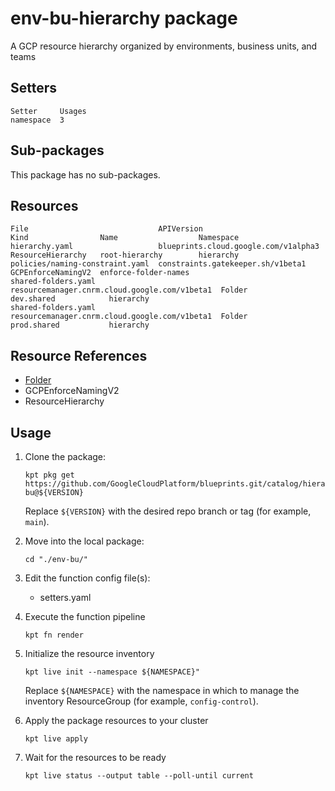 # env-bu-hierarchy package

A GCP resource hierarchy organized by environments, business units, and
teams

## Setters

```
Setter     Usages
namespace  3
```

## Sub-packages

This package has no sub-packages.

## Resources

```
File                             APIVersion                                     Kind                Name                  Namespace
hierarchy.yaml                   blueprints.cloud.google.com/v1alpha3           ResourceHierarchy   root-hierarchy        hierarchy
policies/naming-constraint.yaml  constraints.gatekeeper.sh/v1beta1              GCPEnforceNamingV2  enforce-folder-names
shared-folders.yaml              resourcemanager.cnrm.cloud.google.com/v1beta1  Folder              dev.shared            hierarchy
shared-folders.yaml              resourcemanager.cnrm.cloud.google.com/v1beta1  Folder              prod.shared           hierarchy
```

## Resource References

- [Folder](https://cloud.google.com/config-connector/docs/reference/resource-docs/resourcemanager/folder)
- GCPEnforceNamingV2
- ResourceHierarchy

## Usage

1.  Clone the package:
    ```
    kpt pkg get https://github.com/GoogleCloudPlatform/blueprints.git/catalog/hierarchy/env-bu@${VERSION}
    ```
    Replace `${VERSION}` with the desired repo branch or tag
    (for example, `main`).

1.  Move into the local package:
    ```
    cd "./env-bu/"
    ```

1.  Edit the function config file(s):
    - setters.yaml

1.  Execute the function pipeline
    ```
    kpt fn render
    ```

1.  Initialize the resource inventory
    ```
    kpt live init --namespace ${NAMESPACE}"
    ```
    Replace `${NAMESPACE}` with the namespace in which to manage
    the inventory ResourceGroup (for example, `config-control`).

1.  Apply the package resources to your cluster
    ```
    kpt live apply
    ```

1.  Wait for the resources to be ready
    ```
    kpt live status --output table --poll-until current
    ```

